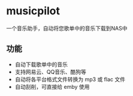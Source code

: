 # musicpilot
一个音乐助手，自动将您歌单中的音乐下载到NAS中


## 功能

- 自动下载歌单中的音乐
- 支持网易云、QQ音乐、酷狗等
- 自动将各平台格式文件转换为 mp3 或 flac 文件
- 自动刮削，可直接给 emby 使用
